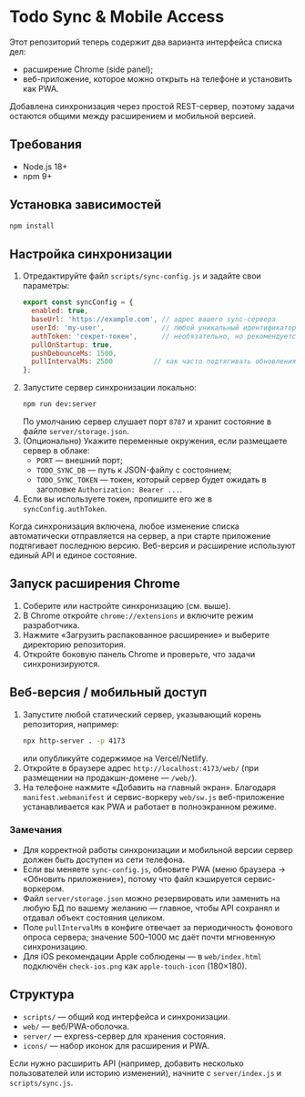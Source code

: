 # Todo Sync & Mobile Access

Этот репозиторий теперь содержит два варианта интерфейса списка дел:
- расширение Chrome (side panel);
- веб-приложение, которое можно открыть на телефоне и установить как PWA.

Добавлена синхронизация через простой REST-сервер, поэтому задачи остаются общими между расширением и мобильной версией.

## Требования
- Node.js 18+
- npm 9+

## Установка зависимостей
```bash
npm install
```

## Настройка синхронизации
1. Отредактируйте файл `scripts/sync-config.js` и задайте свои параметры:
   ```js
   export const syncConfig = {
     enabled: true,
     baseUrl: 'https://example.com', // адрес вашего sync-сервера
     userId: 'my-user',              // любой уникальный идентификатор
     authToken: 'секрет-токен',      // необязательно, но рекомендуется
     pullOnStartup: true,
     pushDebounceMs: 1500,
     pullIntervalMs: 2500          // как часто подтягивать обновления (мс)
   };
   ```
2. Запустите сервер синхронизации локально:
   ```bash
   npm run dev:server
   ```
   По умолчанию сервер слушает порт `8787` и хранит состояние в файле `server/storage.json`.
3. (Опционально) Укажите переменные окружения, если размещаете сервер в облаке:
   - `PORT` — внешний порт;
   - `TODO_SYNC_DB` — путь к JSON-файлу с состоянием;
   - `TODO_SYNC_TOKEN` — токен, который сервер будет ожидать в заголовке `Authorization: Bearer ...`.
4. Если вы используете токен, пропишите его же в `syncConfig.authToken`.

Когда синхронизация включена, любое изменение списка автоматически отправляется на сервер, а при старте приложение подтягивает последнюю версию. Веб-версия и расширение используют единый API и единое состояние.

## Запуск расширения Chrome
1. Соберите или настройте синхронизацию (см. выше).
2. В Chrome откройте `chrome://extensions` и включите режим разработчика.
3. Нажмите «Загрузить распакованное расширение» и выберите директорию репозитория.
4. Откройте боковую панель Chrome и проверьте, что задачи синхронизируются.

## Веб-версия / мобильный доступ
1. Запустите любой статический сервер, указывающий корень репозитория, например:
   ```bash
   npx http-server . -p 4173
   ```
   или опубликуйте содержимое на Vercel/Netlify.
2. Откройте в браузере адрес `http://localhost:4173/web/` (при размещении на продакшн-домене — `/web/`).
3. На телефоне нажмите «Добавить на главный экран». Благодаря `manifest.webmanifest` и сервис-воркеру `web/sw.js` веб-приложение устанавливается как PWA и работает в полноэкранном режиме.

### Замечания
- Для корректной работы синхронизации и мобильной версии сервер должен быть доступен из сети телефона.
- Если вы меняете `sync-config.js`, обновите PWA (меню браузера → «Обновить приложение»), потому что файл кэшируется сервис-воркером.
- Файл `server/storage.json` можно резервировать или заменить на любую БД по вашему желанию — главное, чтобы API сохранял и отдавал объект состояния целиком.
- Поле `pullIntervalMs` в конфиге отвечает за периодичность фонового опроса сервера; значение 500–1000 мс даёт почти мгновенную синхронизацию.
- Для iOS рекомендации Apple соблюдены — в `web/index.html` подключён `check-ios.png` как `apple-touch-icon` (180×180).

## Структура
- `scripts/` — общий код интерфейса и синхронизации.
- `web/` — веб/PWA-оболочка.
- `server/` — express-сервер для хранения состояния.
- `icons/` — набор иконок для расширения и PWA.

Если нужно расширить API (например, добавить несколько пользователей или историю изменений), начните с `server/index.js` и `scripts/sync.js`.
